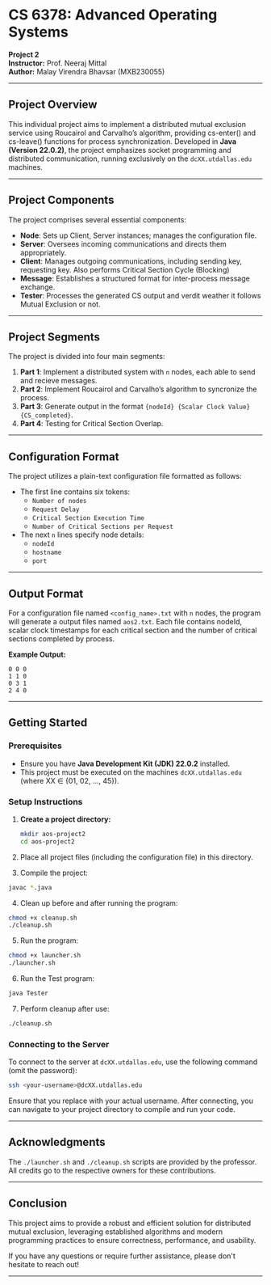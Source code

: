 # CS 6378: Advanced Operating Systems

**Project 2**  
**Instructor:** Prof. Neeraj Mittal  
**Author:** Malay Virendra Bhavsar (MXB230055)

---

## Project Overview

This individual project aims to implement a distributed mutual exclusion service using Roucairol and Carvalho’s algorithm, providing cs-enter() and cs-leave() functions for process synchronization. Developed in **Java (Version 22.0.2)**, the project emphasizes socket programming and distributed communication, running exclusively on the `dcXX.utdallas.edu` machines.

---

## Project Components

The project comprises several essential components:

- **Node**: Sets up Client, Server instances; manages the configuration file.
- **Server**: Oversees incoming communications and directs them appropriately.
- **Client**: Manages outgoing communications, including sending key, requesting key. Also performs Critical Section Cycle (Blocking)
- **Message**: Establishes a structured format for inter-process message exchange.
- **Tester**: Processes the generated CS output and verdit weather it follows Mutual Exclusion or not.

---

## Project Segments

The project is divided into four main segments:

1. **Part 1**: Implement a distributed system with `n` nodes, each able to send and recieve messages.
2. **Part 2**: Implement Roucairol and Carvalho’s algorithm to syncronize the process.
3. **Part 3**: Generate output in the format `{nodeId} {Scalar Clock Value} {CS_completed}`.
4. **Part 4**: Testing for Critical Section Overlap.

---

## Configuration Format

The project utilizes a plain-text configuration file formatted as follows:

- The first line contains six tokens:
  - `Number of nodes`
  - `Request Delay`
  - `Critical Section Execution Time`
  - `Number of Critical Sections per Request`
- The next `n` lines specify node details:
  - `nodeId`
  - `hostname`
  - `port`

---

## Output Format

For a configuration file named `<config_name>.txt` with `n` nodes, the program will generate a output files named `aos2.txt`. Each file contains nodeId, scalar clock timestamps for each critical section and the number of critical sections completed by process.

**Example Output:**

```
0 0 0
1 1 0
0 3 1
2 4 0
```

---

## Getting Started

### Prerequisites

- Ensure you have **Java Development Kit (JDK) 22.0.2** installed.
- This project must be executed on the machines `dcXX.utdallas.edu` (where XX ∈ {01, 02, ..., 45}).

### Setup Instructions

1. **Create a project directory:**
   ```bash
   mkdir aos-project2
   cd aos-project2
   ```
2. Place all project files (including the configuration file) in this directory.

3. Compile the project:

```bash
javac *.java
```

4. Clean up before and after running the program:

```bash
chmod +x cleanup.sh
./cleanup.sh
```

5. Run the program:

```bash
chmod +x launcher.sh
./launcher.sh
```

6. Run the Test program:

```bash
java Tester
```

7. Perform cleanup after use:

```bash
./cleanup.sh
```

### Connecting to the Server

To connect to the server at `dcXX.utdallas.edu`, use the following command (omit the password):

```bash
ssh <your-username>@dcXX.utdallas.edu
```

Ensure that you replace <your-username> with your actual username. After connecting, you can navigate to your project directory to compile and run your code.

---

## Acknowledgments

The `./launcher.sh` and `./cleanup.sh` scripts are provided by the professor. All credits go to the respective owners for these contributions.

---

## Conclusion

This project aims to provide a robust and efficient solution for distributed mutual exclusion, leveraging established algorithms and modern programming practices to ensure correctness, performance, and usability.

If you have any questions or require further assistance, please don't hesitate to reach out!

---
